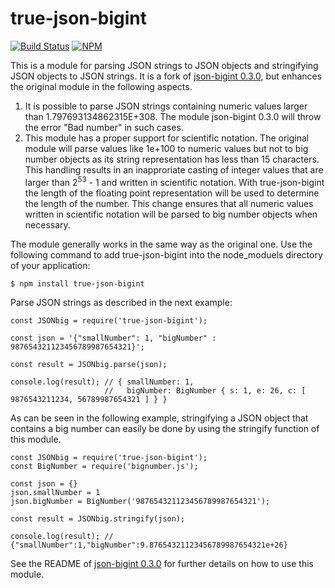true-json-bigint
===========

[![Build Status](https://travis-ci.org/SebastianG77/true-json-bigint.svg?branch=master)](https://travis-ci.org/SebastianG77/true-json-bigint)
[![NPM](https://nodei.co/npm/true-json-bigint.png?downloads=true&stars=true)](https://nodei.co/npm/true-json-bigint/)

This is a module for parsing JSON strings to JSON objects and stringifying JSON objects to JSON strings. It is a fork of [json-bigint 0.3.0](https://www.npmjs.com/package/json-bigint/v/0.3.0), but enhances the original module in the following aspects. 

1. It is possible to parse JSON strings containing numeric values larger than 1.797693134862315E+308. The module json-bigint 0.3.0 will throw the error "Bad number" in such cases.
2. This module has a proper support for scientific notation. The original module will parse values like 1e+100 to numeric values but not to big number objects as its string representation has less than 15 characters. This handling results in an inapproriate casting of integer values that are larger than 2<sup>53</sup> - 1 and written in scientific notation. With true-json-bigint the length of the floating point representation will be used to determine the length of the number. This change ensures that all numeric values written in scientific notation will be parsed to big number objects when necessary.

The module generally works in the same way as the original one. Use the following command to add true-json-bigint into the node_moduels directory of your application:

```
$ npm install true-json-bigint
```

Parse JSON strings as described in the next example:

```
const JSONbig = require('true-json-bigint');

const json = '{"smallNumber": 1, "bigNumber" : 987654321123456789987654321}';

const result = JSONbig.parse(json);

console.log(result); // { smallNumber: 1,
                     //   bigNumber: BigNumber { s: 1, e: 26, c: [ 9876543211234, 56789987654321 ] } }
```

As can be seen in the following example, stringifying a JSON object that contains a big number can easily be done by using the stringify function of this module.

```
const JSONbig = require('true-json-bigint');
const BigNumber = require('bignumber.js');

const json = {}
json.smallNumber = 1
json.bigNumber = BigNumber('987654321123456789987654321');

const result = JSONbig.stringify(json);

console.log(result); // {"smallNumber":1,"bigNumber":9.87654321123456789987654321e+26}

```

See the README of [json-bigint 0.3.0](https://www.npmjs.com/package/json-bigint/v/0.3.0) for further details on how to use this module.
